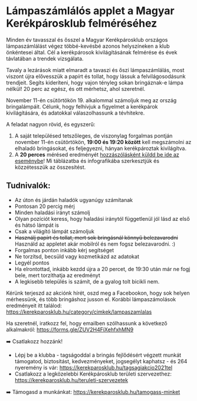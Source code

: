 # Lámpaszámlálós applet a Magyar Kerékpárosklub felméréséhez

Minden év tavasszal és ősszel a Magyar Kerékpárosklub országos lámpaszámlálást végez többé-kevésbé azonos helyszíneken a klub önkéntesei által. Cél a kerékpárosok kivilágításának felmérése és évek távlatában a trendek vizsgálata.

Tavaly a lezárások miatt elmaradt a tavaszi és őszi lámpaszámlálás, most viszont újra elővesszük a papírt és tollat, hogy lássuk a felvilágosodásunk trendjeit. Segíts kideríteni, hogy vajon tényleg sokan bringáznak-e lámpa nélkül! 20 perc az egész, és ott mérhetsz, ahol szeretnél.

November 11-én csütörtökön 19. alkalommal számoljuk meg az ország bringalámpáit. Célunk, hogy felhívjuk a figyelmet a kerékpárok kivilágítására, és adatokkal válaszolhassunk a tévhitekre.

A feladat nagyon rövid, és egyszerű:

1. A saját településed tetszőleges, de viszonylag forgalmas pontján november 11-én csütörtökön, **19:00 és 19:20 között** kell megszámolni az elhaladó bringásokat, és feljegyezni, hányan kerékpároztak kivilágítva.
2. A **20 perces** mérésed eredményét [hozzászólásként küldd be ide az eseménybe](https://www.facebook.com/events/622147172546653?ref=newsfeed)! Mi táblázatba és infografikába szerkesztjük és közzétesszük az összesítést.

## Tudnivalók:

- Az úton és járdán haladók ugyanúgy számítanak
- Pontosan 20 percig mérj
- Minden haladási irányt számolj
- Olyan pozíciót keress, hogy haladási iránytól függetlenül jól lásd az első és hátsó lámpát is
- Csak a világító lámpát számoljuk
- ~~Használj papírt és tollat, mert sok bringásnál könnyű belezavarodni~~ Használd az appletet akár mobilról és nem fogsz belezavarodni. :)
- Forgalmas ponton inkább kérj segítséget
- Ne torzítsd, becsüld vagy kozmetikázd az adatokat
- Legyél pontos
- Ha elrontottad, inkább kezdd újra a 20 percet, de 19:30 után már ne fogj bele, mert torzíthatja az eredményt
- A legkisebb település is számít, de a gyalog tolt bicikli nem.

Kérünk terjeszd az akciónk hírét, oszd meg a Facebookon, hogy sok helyen mérhessünk, és több bringáshoz jusson el. Korábbi lámpaszámolások eredményeit itt találod: https://kerekparosklub.hu/category/cimkek/lampaszamlalas

Ha szeretnél, iratkozz fel, hogy emailben szólhassunk a következő alkalmakról:
https://forms.gle/ZUV2H4FiXehfxhMN9

➡️ Csatlakozz hozzánk!
- Lépj be a klubba - tagságoddal a bringás fejlődésért végzett munkát támogatod, biztosítást, kedvezményeket, jogsegélyt kaphatsz - és 264 nyeremény is vár: https://kerekparosklub.hu/tagsagiakcio2021tel
- Csatlakozz a legközelebbi Kerékpárosklub területi szervezethez: https://kerekparosklub.hu/teruleti-szervezetek

➡️ Támogasd a munkánkat:
https://kerekparosklub.hu/tamogass-minket
